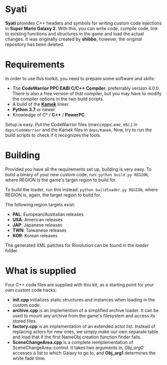 # Syati
**Syati** provides C++ headers and symbols for writing custom code injections in **Super Mario Galaxy 2**. With this, you can write code, compile code, link to existing functions and structures in the game and load the actual changes. It was originally created by **shibbo**, however, the original repository has been deleted.

# Requirements
In order to use this toolkit, you need to prepare some software and skills:
- The **CodeWarrior PPC EABI C/C++ Compiler**, preferrably version 4.0.0. There is also a free version of that compiler, but you may have to modify the compiler options in the two build scripts.
- A build of the [**Kamek**](https://github.com/Treeki/Kamek) linker.
- **Python 3.7** or newer
- Knowledge of *C** / **C++** / **PowerPC**

Setup is easy. Put the CodeWarrior files (*mwcceppc.exe*, etc.) in ``deps/CodeWarrior`` and the Kamek files in ``deps/Kamek``. Now, try to run the build scripts to check if it recognizes the tools.

# Building
Provided you have all the requirements set up, building is very easy. To build a binary of your new custom code, run:
```python build.py REGION```, where REGION is the game's target region to build for.

To build the loader, run this instead:
```python buildloader.py REGION```, where REGION is, again, the target region to build for.

The following region targets exist:
- **PAL**: European/Australian releases
- **USA**: American releases
- **JAP**: Japanese releases
- **TWN**: Taiwanese releases
- **KOR**: Korean releases

The generated XML patches for Riivolution can be found in the *loader* folder.

# What is supplied
Four C++ code files are supplied with this kit, as a starting point for your own custom code hacks:
- **init.cpp** initializes static structures and instances when loading in the custom code.
- **archive.cpp** is an implemention of a simplified archive loader. It can be used to mount any archive from the game's filesystem and access its stored files.
- **factory.cpp** is an implementation of an extended actor list. Instead of replacing actors for new ones, we simply make our own separate table and load that if the first NameObj creation function finder fails.
- **SceneChangeArea.cpp** is a complete reimplementation of SceneChangeArea::control. It takes two arguments in, *Obj_arg0* accesses a list to which Galaxy to go to, and **Obj_arg1** determines the white fade time.